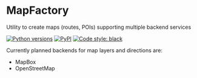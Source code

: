 # MapFactory
Utility to create maps (routes, POIs) supporting multiple backend services

[![Python versions](https://img.shields.io/pypi/pyversions/mapfactory.svg)](https://pypi.org/project/mapfactory)
[![PyPI](https://img.shields.io/pypi/v/mapfactory?color=%2334D058&label=pypi%20package)](https://pypi.org/project/mapfactory)
[![Code style: black](https://img.shields.io/badge/code%20style-black-000000.svg)](https://github.com/psf/black)

Currently planned backends for map layers and directions are:

- MapBox
- OpenStreetMap
